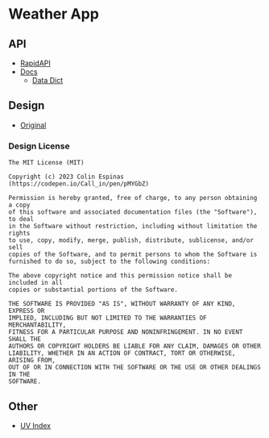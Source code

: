 # Weather App

## API
- [RapidAPI](https://rapidapi.com/weatherapi/api/weatherapi-com)
- [Docs](https://www.weatherapi.com/docs/)
  - [Data Dict](https://www.weatherapi.com/docs/#apis-realtime)

## Design
- [Original](https://codepen.io/Call_in/pen/pMYGbZ)

### Design License
```
The MIT License (MIT)

Copyright (c) 2023 Colin Espinas (https://codepen.io/Call_in/pen/pMYGbZ)

Permission is hereby granted, free of charge, to any person obtaining a copy
of this software and associated documentation files (the "Software"), to deal
in the Software without restriction, including without limitation the rights
to use, copy, modify, merge, publish, distribute, sublicense, and/or sell
copies of the Software, and to permit persons to whom the Software is
furnished to do so, subject to the following conditions:

The above copyright notice and this permission notice shall be included in all
copies or substantial portions of the Software.

THE SOFTWARE IS PROVIDED "AS IS", WITHOUT WARRANTY OF ANY KIND, EXPRESS OR
IMPLIED, INCLUDING BUT NOT LIMITED TO THE WARRANTIES OF MERCHANTABILITY,
FITNESS FOR A PARTICULAR PURPOSE AND NONINFRINGEMENT. IN NO EVENT SHALL THE
AUTHORS OR COPYRIGHT HOLDERS BE LIABLE FOR ANY CLAIM, DAMAGES OR OTHER
LIABILITY, WHETHER IN AN ACTION OF CONTRACT, TORT OR OTHERWISE, ARISING FROM,
OUT OF OR IN CONNECTION WITH THE SOFTWARE OR THE USE OR OTHER DEALINGS IN THE
SOFTWARE.
```

## Other
- [UV Index](https://en.wikipedia.org/wiki/Ultraviolet_index)